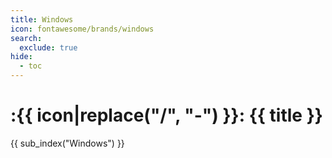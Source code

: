 ```yaml
---
title: Windows
icon: fontawesome/brands/windows
search:
  exclude: true
hide:
  - toc
---
```


# :{{ icon|replace("/", "-") }}: {{ title }}

{{ sub_index("Windows") }}
